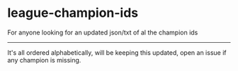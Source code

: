 # league-champion-ids
For anyone looking for an updated json/txt of al the champion ids
***
It's all ordered alphabetically, will be keeping this updated, open an issue if any champion is missing.
